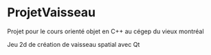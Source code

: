 # ProjetVaisseau
Projet pour le cours orienté objet en C++ au cégep du vieux montréal

Jeu 2d de création de vaisseau spatial avec Qt
